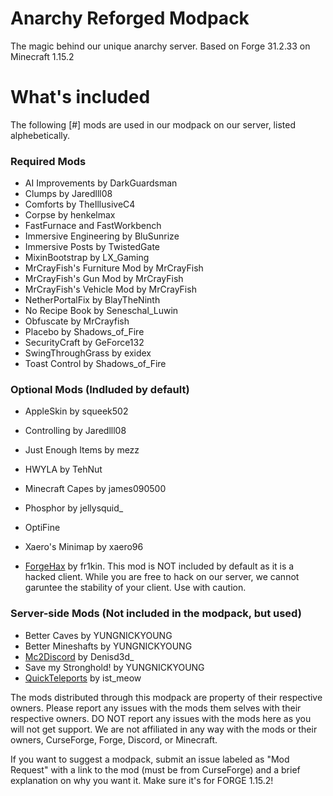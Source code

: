 # Anarchy Reforged Modpack
The magic behind our unique anarchy server.
Based on Forge 31.2.33 on Minecraft 1.15.2

# What's included
The following [#] mods are used in our modpack on our server, listed alphebetically.
### Required Mods
- AI Improvements by DarkGuardsman
- Clumps by Jaredlll08
- Comforts by TheIllusiveC4
- Corpse by henkelmax
- FastFurnace and FastWorkbench
- Immersive Engineering by BluSunrize
- Immersive Posts by TwistedGate
- MixinBootstrap by LX_Gaming
- MrCrayFish's Furniture Mod by MrCrayFish
- MrCrayFish's Gun Mod by MrCrayFish
- MrCrayFish's Vehicle Mod by MrCrayFish
- NetherPortalFix by BlayTheNinth
- No Recipe Book by Seneschal_Luwin
- Obfuscate by MrCrayfish
- Placebo by Shadows_of_Fire
- SecurityCraft by GeForce132
- SwingThroughGrass by exidex
- Toast Control by Shadows_of_Fire

### Optional Mods (Indluded by default)
- AppleSkin by squeek502
- Controlling by Jaredlll08
- Just Enough Items by mezz
- HWYLA by TehNut
- Minecraft Capes by james090500
- Phosphor by jellysquid_
- OptiFine
- Xaero's Minimap by xaero96

- [ForgeHax](https://github.com/fr1kin/ForgeHax) by fr1kin. This mod is NOT included by default as it is a hacked client. While you are free to hack on our server, we cannot garuntee the stability of your client. Use with caution.

### Server-side Mods (Not included in the modpack, but used)
- Better Caves by YUNGNICKYOUNG
- Better Mineshafts by YUNGNICKYOUNG
- [Mc2Discord](https://www.curseforge.com/minecraft/mc-mods/minecraft2discord) by Denisd3d_
- Save my Stronghold! by YUNGNICKYOUNG
- [QuickTeleports](https://www.curseforge.com/minecraft/mc-mods/quickteleports) by ist_meow

The mods distributed through this modpack are property of their respective owners. Please report any issues with the mods them selves with their respective owners. DO NOT report any issues with the mods here as you will not get support. We are not affiliated in any way with the mods or their owners, CurseForge, Forge, Discord, or Minecraft.

If you want to suggest a modpack, submit an issue labeled as "Mod Request" with a link to the mod (must be from CurseForge) and a brief explanation on why you want it. Make sure it's for FORGE 1.15.2!
